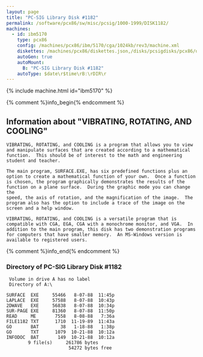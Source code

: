 ```yaml
---
layout: page
title: "PC-SIG Library Disk #1182"
permalink: /software/pcx86/sw/misc/pcsig/1000-1999/DISK1182/
machines:
  - id: ibm5170
    type: pcx86
    config: /machines/pcx86/ibm/5170/cga/1024kb/rev3/machine.xml
    diskettes: /machines/pcx86/diskettes.json,/disks/pcsigdisks/pcx86/diskettes.json
    autoGen: true
    autoMount:
      B: "PC-SIG Library Disk #1182"
    autoType: $date\r$time\rB:\rDIR\r
---
```


{% include machine.html id="ibm5170" %}

{% comment %}info_begin{% endcomment %}

## Information about "VIBRATING, ROTATING, AND COOLING"

    VIBRATING, ROTATING, and COOLING is a program that allows you to view
    and manipulate surfaces that are created according to a mathematical
    function.  This should be of interest to the math and engineering
    student and teacher.
    
    The main program, SURFACE.EXE, has six predefined functions plus an
    option to create a mathematical function of your own.  Once a function
    is chosen, the program graphically demonstrates the results of the
    function on a plane surface.  During the graphic mode you can change the
    speed, the axis of rotation, and the magnification of the image.  The
    program also has the option to include a trace of the image on the
    screen and a help window.
    
    VIBRATING, ROTATING, and COOLING is a versatile program that is
    compatible with CGA, EGA, CGA with a monochrome monitor, and VGA.  In
    addition to the main program, this disk has two demonstration programs
    for computers that have smaller memory.  An MS-Windows version is
    available to registered users.
{% comment %}info_end{% endcomment %}


### Directory of PC-SIG Library Disk #1182

     Volume in drive A has no label
     Directory of A:\

    SURFACE  EXE     55466   8-07-88  11:45p
    LAPLACE  EXE     57588   8-07-88  10:43p
    2DWAVE   EXE     56838   8-07-88  10:34p
    SUR-PAGE EXE     81360   8-07-88  11:50p
    READ     ME       7558   8-08-88   7:36a
    FILE1182 TXT      1710  11-19-89  11:43a
    GO       BAT        38   1-18-88   1:38p
    GO       TXT      1079  10-21-88  10:12a
    INFODOC  BAT       149  10-21-88  10:12a
            9 file(s)     261786 bytes
                           54272 bytes free
